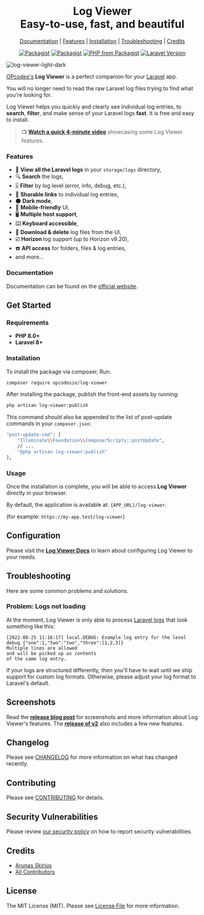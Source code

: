 <div align="center">
    <p>
        <h1>Log Viewer<br/>Easy-to-use, fast, and beautiful</h1>
    </p>
</div>

<p align="center">
    <a href="https://log-viewer.opcodes.io/">Documentation</a> |
    <a href="#features">Features</a> |
    <a href="#installation">Installation</a> |
    <a href="#troubleshooting">Troubleshooting</a> |
    <a href="#credits">Credits</a>
</p>

<p align="center">
<a href="https://packagist.org/packages/opcodesio/log-viewer"><img src="https://img.shields.io/packagist/v/opcodesio/log-viewer.svg?style=flat-square" alt="Packagist"></a>
<a href="https://packagist.org/packages/opcodesio/log-viewer"><img src="https://img.shields.io/packagist/dm/opcodesio/log-viewer.svg?style=flat-square" alt="Packagist"></a>
<a href="https://packagist.org/packages/opcodesio/log-viewer"><img src="https://img.shields.io/packagist/php-v/opcodesio/log-viewer.svg?style=flat-square" alt="PHP from Packagist"></a>
<a href="https://packagist.org/packages/opcodesio/log-viewer"><img src="https://img.shields.io/badge/Laravel-8.x,%209.x,%2010.x-brightgreen.svg?style=flat-square" alt="Laravel Version"></a>
</p>

![log-viewer-light-dark](https://user-images.githubusercontent.com/8697942/186705175-d51db6ef-1615-4f94-aa1e-3ecbcb29ea24.png)


[OPcodes's](https://www.opcodes.io/) **Log Viewer** is a perfect companion for your [Laravel](https://laravel.com/) app.

You will no longer need to read the raw Laravel log files trying to find what you're looking for.

Log Viewer helps you quickly and clearly see individual log entries, to **search**, **filter**, and make sense of your Laravel logs **fast**. It is free and easy to install.

> 📺 **[Watch a quick 4-minute video](https://www.youtube.com/watch?v=q7SnF2vubRE)** showcasing some Log Viewer features.

### Features

- 📂 **View all the Laravel logs** in your `storage/logs` directory,
- 🔍 **Search** the logs,
- 🎚 **Filter** by log level (error, info, debug, etc.),
- 🔗 **Sharable links** to individual log entries,
- 🌑 **Dark mode**,
- 📱 **Mobile-friendly** UI,
- 🖥️ **Multiple host support**,
- ⌨️ **Keyboard accessible**,
- 💾 **Download & delete** log files from the UI,
- ☑️ **Horizon** log support (up to Horizon v9.20),
- ☎️ **API access** for folders, files & log entries,
- and more...

### Documentation

Documentation can be found on the [official website](https://log-viewer.opcodes.io/).

## Get Started

### Requirements

- **PHP 8.0+**
- **Laravel 8+**

### Installation

To install the package via composer, Run:

```bash
composer require opcodesio/log-viewer
```

After installing the package, publish the front-end assets by running:

```bash
php artisan log-viewer:publish
```

This command should also be appended to the list of post-update commands in your `composer.json`:

```bash
"post-update-cmd": [
    "Illuminate\\Foundation\\ComposerScripts::postUpdate",
    // ...
    "@php artisan log-viewer:publish"
],
```

### Usage

Once the installation is complete, you will be able to access **Log Viewer** directly in your browser.

By default, the application is available at: `{APP_URL}/log-viewer`.

(for example: `https://my-app.test/log-viewer`)

## Configuration

Please visit the **[Log Viewer Docs](https://log-viewer.opcodes.io/docs)** to learn about configuring Log Viewer to your needs.

## Troubleshooting

Here are some common problems and solutions.

### Problem: Logs not loading

At the moment, Log Viewer is only able to process [Laravel logs](https://laravel.com/docs/9.x/logging) that look something like this:

```
[2022-08-25 11:16:17] local.DEBUG: Example log entry for the level debug {"one":1,"two":"two","three":[1,2,3]}
Multiple lines are allowed
and will be picked up as contents
of the same log entry.
```

If your logs are structured differently, then you'll have to wait until we ship support for custom log formats. Otherwise, please adjust your log format to Laravel's default.

## Screenshots

Read the **[release blog post](https://arunas.dev/log-viewer-for-laravel/)** for screenshots and more information about Log Viewer's features.
The **[release of v2](https://arunas.dev/log-viewer-v2/)** also includes a few new features.

## Changelog

Please see [CHANGELOG](CHANGELOG.md) for more information on what has changed recently.

## Contributing

Please see [CONTRIBUTING](CONTRIBUTING.md) for details.

## Security Vulnerabilities

Please review [our security policy](../../security/policy) on how to report security vulnerabilities.

## Credits

- [Arunas Skirius](https://github.com/arukompas)
- [All Contributors](../../contributors)

## License

The MIT License (MIT). Please see [License File](LICENSE.md) for more information.
